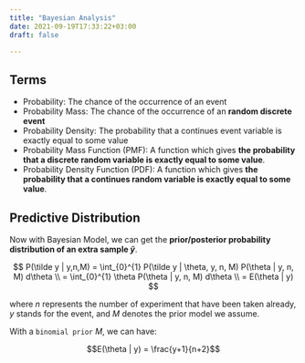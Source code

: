 ```yaml
---
title: "Bayesian Analysis"
date: 2021-09-19T17:33:22+03:00
draft: false

---
```


## Terms

- Probability: The chance of the occurrence of an event
- Probability Mass: The chance of the occurrence of an **random discrete event**
- Probability Density: The probability that a continues event variable is exactly equal to some value  
- Probability Mass Function (PMF): A function which gives **the probability that a discrete random variable is exactly equal to some value**.
- Probability Density Function (PDF): A function which gives **the probability that a continues random variable is exactly equal to some value**.

## Predictive Distribution

Now with Bayesian Model, we can get the **prior/posterior probability distribution of an extra sample $\tilde y$**.

$$ P(\tilde y | y,n,M) = \int_{0}^{1} P(\tilde y | \theta, y, n, M) P(\theta | y, n, M) d\theta \\ = \int_{0}^{1} \theta P(\theta | y, n, M) d\theta \\ = E(\theta | y) $$

where $n$ represents the number of experiment that have been taken already, $y$ stands for the event, and $M$ denotes the prior model we assume.

With a `binomial prior` $M$, we can have:

$$E(\theta | y) = \frac{y+1}{n+2}$$

